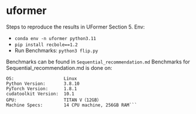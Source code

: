 # uformer

Steps to reproduce the results in UFormer Section 5.
Env:
- `conda env -n uformer python3.11`
- `pip install recbole==1.2`
- Run Benchmarks: `python3 flip.py`


Benchmarks can be found in `Sequential_recommendation.md`
Benchmarks for Sequential_recommendation.md is done on:
```
OS:                   Linux
Python Version:       3.8.10
PyTorch Version:      1.8.1
cudatoolkit Version:  10.1
GPU:                  TITAN V（12GB）
Machine Specs:        14 CPU machine, 256GB RAM```
